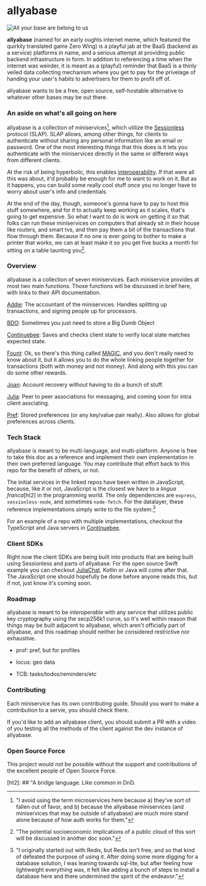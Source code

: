 # allyabase

![All your base are belong to us](https://github.com/planet-nine-app/allyabase/blob/main/site/images/all-your-base.jpg)

**allyabase** (named for an early oughts internet meme, which featured the quirkily translated game Zero Wing) is a playful jab at the BaaS (backend as a service) platforms in name, and a serious attempt at providing public backend infrastructure in form.
In addition to referencing a time when the internet was weirder, it is meant as a (playful) reminder that BaaS is a thinly veiled data collecting mechanism where you get to pay for the privelage of handing your user's habits to advertisers for them to profit off of.

allyabase wants to be a free, open source, self-hostable alternative to whatever other bases may be out there. 

### An aside on what's all going on here

allyabase is a collection of miniservices[^1], which utilize the [Sessionless][sessionless] protocol (SLAP).
SLAP allows, among other things, for clients to authenticate without sharing any personal information like an email or password.
One of the most interesting things that this does is it lets you authenticate with the miniservices directly in the same or different ways from different clients.

At the risk of being hyperbolic, this enables [interoperability][ht1].
If that were all this was about, it'd probably be enough for me to want to work on it. 
But as it happens, you can build some really cool stuff once you no longer have to worry about user's info and credentials. 

At the end of the day, though, someone's gonna have to pay to host this stuff somewhere, and for it to actually keep working as it scales, that's going to get expensive.
So what I want to do is work on getting it so that folks can run these miniservices on computers that already sit in their house like routers, and smart tvs, and then pay them a bit of the transactions that flow through them.
Because if no one is ever going to bother to make a printer that works, we can at least make it so you get five bucks a month for sitting on a table taunting you[^2].

### Overview

allyabase is a collection of seven miniservices.
Each miniservice provides at most two main functions.
Those functions will be discussed in brief here, with links to their API documentation.

[Addie][addie]: The accountant of the miniservices. Handles splitting up transactions, and signing people up for processors.

[BDO][bdo]: Sometimes you just need to store a Big Dumb Object

[Continuebee][continuebee]: Saves and checks client state to verify local state matches expected state.

[Fount][fount]: Ok, so there's this thing called [MAGIC][magic], and you don't really need to know about it, but it allows you to do the whole linking people together for transactions (both with money and not money). And along with this you can do some other rewards.

[Joan][joan]: Account recovery without having to do a bunch of stuff.

[Julia][julia]: Peer to peer associations for messaging, and coming soon for intra client assciating.

[Pref][pref]: Stored preferences (or any key/value pair really). Also allows for global preferences across clients.

### Tech Stack

allyabase is meant to be multi-language, and multi-platform. 
Anyone is free to take this doc as a reference and implement their own implementation in their own preferred language.
You may contribute that effort back to this repo for the benefit of others, or not.

The initial services in the linked repos have been written in JavaScript, because, like it or not, JavaScript is the closest we have to a _lingua franca_[ht2] in the programming world. 
The only dependencies are `express`, `sessionless-node`, and sometimes `node-fetch`.
For the datalayer, these reference implementations simply write to the file system.[^3]

For an example of a repo with multiple implementations, checkout the TypeScript and Java servers in [Continuebee][continuebee].

### Client SDKs

Right now the client SDKs are being built into products that are being built using Sessionless and parts of allyabase. 
For the open source Swift example you can checkout [JuliaChat][juliachat].
Kotlin or Java will come after that.
The JavaScript one should hopefully be done before anyone reads this, but if not, just know it's coming soon.

### Roadmap

allyabase is meant to be _interoperable_ with any service that utilizes public key cryptography using the secp256k1 curve, so it's well within reason that things may be built adjacent to allyabase, which aren't officially part of allyabase, and this roadmap should neither be considered restrictive nor exhaustive.

* prof: pref, but for profiles

* locus: geo data

* TCB: tasks/todos/reminders/etc

### Contributing

Each miniservice has its own contributing guide. 
Should you want to make a contribution to a servie, you should check there.

If you'd like to add an allyabase client, you should submit a PR with a video of you testing all the methods of the client against the dev instance of allyabase.

### Open Source Force

This project would not be possible without the support and contributions of the excellent people of Open Source Force. 

[sessionless]: https://www.github.com/planet-nine-app/sessionless
[magic]: https://www.github.com/planet-nine-app/magic
[addie]: https://www.github.com/planet-nine-app/addie
[bdo]: https://www.github.com/planet-nine-app/bdo
[continuebee]: https://www.github.com/planet-nine-app/continuebee
[fount]: https://www.github.com/planet-nine-app/fount
[joan]: https://www.github.com/planet-nine-app/joan
[julia]: https://www.github.com/planet-nine-app/julia
[pref]: https://www.github.com/planet-nine-app/pref
[juliachat]: https://www.github.com/planet-nine-app/JuliaChat

[ht1]: ## "In the hierarchy of non-centralized systems it goes decentralized (like blockchain), then federated (like the Fediverse), then interoperable (like cellular networks, or the world wide web). Interoperability was actually the norm in the years before the internet. You don't have to have different pens for different notebooks."
[ht2]: ## "A bridge language. Like common in DnD. 

[^1]: "I avoid using the term microservices here because a) they've sort of fallen out of favor, and b) because the allyabase miniservices (and miniservices that may be outside of allyabase) are much more stand alone because of how auth works for them."
[^2]: "The potential socioeconomic implications of a public cloud of this sort will be discussed in another doc soon."
[^3]: "I originally started out with Redis, but Redis isn't free, and so that kind of defeated the purpose of using it. After doing some more digging for a database solution, I was leaning towards sql-lite, but after feeling how lightweight everything was, it felt like adding a bunch of steps to install a database here and there undermined the spirit of the endeavor."
